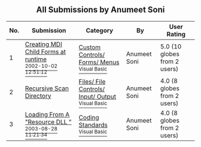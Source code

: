 ﻿<div align="center">

## All Submissions by Anumeet Soni

</div>

No.  | Submission | Category | By   | User Rating
---- | ---------- | -------- | ---- | -----------
1 | [Creating MDI Child Forms at runtime<br /><sup>2002-10-02 12:51:12</sup>](https://github.com/Planet-Source-Code/anumeet-soni-creating-mdi-child-forms-at-runtime__1-40607) | [Custom Controls/ Forms/  Menus<br /><sup>Visual Basic</sup>](../ByCategory/custom-controls-forms-menus__1-4.md) | Anumeet Soni | 5.0 (10 globes from 2 users)
2 | [Recursive Scan Directory<br />](https://github.com/Planet-Source-Code/anumeet-soni-recursive-scan-directory__1-44631) | [Files/ File Controls/ Input/ Output<br /><sup>Visual Basic</sup>](../ByCategory/files-file-controls-input-output__1-3.md) | Anumeet Soni | 4.0 (8 globes from 2 users)
3 | [Loading From A "Resource DLL "<br /><sup>2003-08-28 11:21:34</sup>](https://github.com/Planet-Source-Code/anumeet-soni-loading-from-a-resource-dll__1-48050) | [Coding Standards<br /><sup>Visual Basic</sup>](../ByCategory/coding-standards__1-43.md) | Anumeet Soni | 4.0 (8 globes from 2 users)
